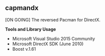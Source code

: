 **capmandx**
-------

[ON GOING] The reversed Pacman for DirectX.

**Tools and Library Usage**

 - Microsoft Visual Studio 2015 Community
 - Microsoft DirectX SDK (June 2010)
 - Boost v.1.61

